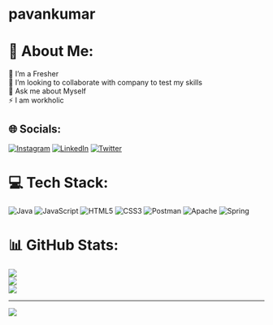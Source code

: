 # pavankumar

# 💫 About Me:
🔭 I’m a Fresher<br>👯 I’m looking to collaborate with company to test my skills<br>💬 Ask me about Myself<br>⚡ I am workholic


## 🌐 Socials:
[![Instagram](https://img.shields.io/badge/Instagram-%23E4405F.svg?logo=Instagram&logoColor=white)](https://instagram.com/pavanreddy_muli) [![LinkedIn](https://img.shields.io/badge/LinkedIn-%230077B5.svg?logo=linkedin&logoColor=white)](https://linkedin.com/in/pavan-kumar-6621101b4) [![Twitter](https://img.shields.io/badge/Twitter-%231DA1F2.svg?logo=Twitter&logoColor=white)](https://twitter.com/pavan_reddy000) 

# 💻 Tech Stack:
![Java](https://img.shields.io/badge/java-%23ED8B00.svg?style=for-the-badge&logo=java&logoColor=white) ![JavaScript](https://img.shields.io/badge/javascript-%23323330.svg?style=for-the-badge&logo=javascript&logoColor=%23F7DF1E) ![HTML5](https://img.shields.io/badge/html5-%23E34F26.svg?style=for-the-badge&logo=html5&logoColor=white) ![CSS3](https://img.shields.io/badge/css3-%231572B6.svg?style=for-the-badge&logo=css3&logoColor=white) ![Postman](https://img.shields.io/badge/Postman-FF6C37?style=for-the-badge&logo=postman&logoColor=white) ![Apache](https://img.shields.io/badge/apache-%23D42029.svg?style=for-the-badge&logo=apache&logoColor=white) ![Spring](https://img.shields.io/badge/spring-%236DB33F.svg?style=for-the-badge&logo=spring&logoColor=white)
# 📊 GitHub Stats:
![](https://github-readme-stats.vercel.app/api?username=pavan6301&theme=dark&hide_border=false&include_all_commits=true&count_private=true)<br/>
![](https://github-readme-streak-stats.herokuapp.com/?user=pavan6301&theme=dark&hide_border=false)<br/>
![](https://github-readme-stats.vercel.app/api/top-langs/?username=pavan6301&theme=dark&hide_border=false&include_all_commits=true&count_private=true&layout=compact)

---
[![](https://visitcount.itsvg.in/api?id=pavan6301&icon=0&color=0)](https://visitcount.itsvg.in)

<!-- Proudly created with GPRM ( https://gprm.itsvg.in ) -->
